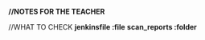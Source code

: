 **//NOTES FOR THE TEACHER**

//WHAT TO CHECK
****jenkinsfile :file****
****scan_reports :folder****
